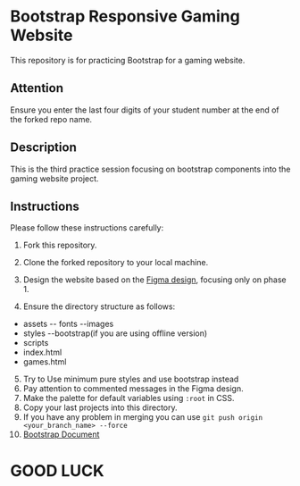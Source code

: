 # Bootstrap Responsive Gaming Website

This repository is for practicing Bootstrap for a gaming website.

## Attention

Ensure you enter the last four digits of your student number at the end of the forked repo name.

## Description

This is the third practice session focusing on bootstrap components into the gaming website project.

## Instructions

Please follow these instructions carefully:

1. Fork this repository.
2. Clone the forked repository to your local machine.
3. Design the website based on the [Figma design](https://www.figma.com/file/auNugnfKF5eREyI5PqGurR/gaming-website?type=design&node-id=0%3A1&mode=design&t=wodZzQgJISCRspQE-1), focusing only on phase 1.

4. Ensure the directory structure as follows:

- assets
  -- fonts
  --images
- styles
  --bootstrap(if you are using offline version)
- scripts
- index.html
- games.html

5. Try to Use minimum pure styles and use bootstrap instead
6. Pay attention to commented messages in the Figma design.
7. Make the palette for default variables using `:root` in CSS.
8. Copy your last projects into this directory.
9. If you have any problem in merging you can use `git push origin <your_branch_name> --force`
10. [Bootstrap Document](https://getbootstrap.com/docs/5.3/getting-started/introduction/)

# GOOD LUCK
